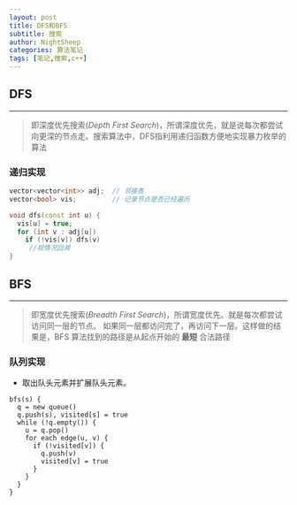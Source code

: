 ```yaml
---
layout: post
title: DFS和BFS
subtitle: 搜索
author: NightSheep
categories: 算法笔记
tags: [笔记,搜索,c++]
---
```


## DFS

---

> 即深度优先搜索(*Depth First Search*)，所谓深度优先，就是说每次都尝试向更深的节点走。搜索算法中，DFS指利用递归函数方便地实现暴力枚举的算法



### 递归实现

```cpp
vector<vector<int>> adj;  // 邻接表
vector<bool> vis;         // 记录节点是否已经遍历

void dfs(const int u) {
  vis[u] = true;
  for (int v : adj[u])
    if (!vis[v]) dfs(v)
     //视情况回溯
}
```



## BFS

---

> 即宽度优先搜索(*Breadth First Search*)，所谓宽度优先。就是每次都尝试访问同一层的节点。 如果同一层都访问完了，再访问下一层。这样做的结果是，BFS 算法找到的路径是从起点开始的 **最短** 合法路径



### 队列实现

- 取出队头元素并扩展队头元素。

```伪代码
bfs(s) {
  q = new queue()
  q.push(s), visited[s] = true
  while (!q.empty()) {
    u = q.pop()
    for each edge(u, v) {
      if (!visited[v]) {
        q.push(v)
        visited[v] = true
      }
    }
  }
}
```

